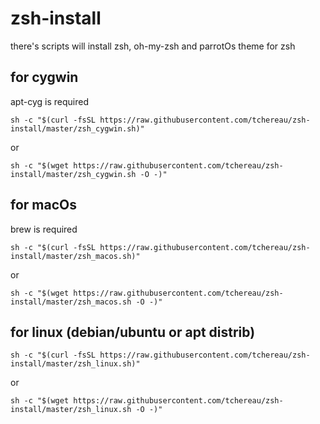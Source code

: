 # zsh-install

there's scripts will install zsh, oh-my-zsh and parrotOs theme for zsh

## for cygwin
apt-cyg is required

	sh -c "$(curl -fsSL https://raw.githubusercontent.com/tchereau/zsh-install/master/zsh_cygwin.sh)"
or

	sh -c "$(wget https://raw.githubusercontent.com/tchereau/zsh-install/master/zsh_cygwin.sh -O -)"


## for macOs
brew is required

	sh -c "$(curl -fsSL https://raw.githubusercontent.com/tchereau/zsh-install/master/zsh_macos.sh)"
or

	sh -c "$(wget https://raw.githubusercontent.com/tchereau/zsh-install/master/zsh_macos.sh -O -)"

## for linux (debian/ubuntu or apt distrib)

	sh -c "$(curl -fsSL https://raw.githubusercontent.com/tchereau/zsh-install/master/zsh_linux.sh)"
or

	sh -c "$(wget https://raw.githubusercontent.com/tchereau/zsh-install/master/zsh_linux.sh -O -)"
